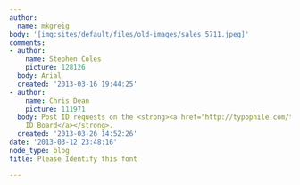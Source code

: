 ```yaml
---
author:
  name: mkgreig
body: '[img:sites/default/files/old-images/sales_5711.jpeg]'
comments:
- author:
    name: Stephen Coles
    picture: 128126
  body: Arial
  created: '2013-03-16 19:44:25'
- author:
    name: Chris Dean
    picture: 111971
  body: Post ID requests on the <strong><a href="http://typophile.com/typeid">Type
    ID Board</a></strong>.
  created: '2013-03-26 14:52:26'
date: '2013-03-12 23:48:16'
node_type: blog
title: Please Identify this font

---
```

